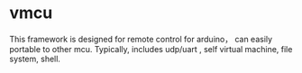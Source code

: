 vmcu
====
This framework is designed for remote control for arduino，
can easily portable to other mcu.
Typically, includes udp/uart , self virtual machine, file system, shell. 

